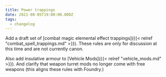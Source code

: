 ```yaml
---
title: Power trappings
date: 2021-08-05T19:00:00.000Z
tags:
  - changelog
---
```


Add a draft set of [combat magic elemental effect trappings]({{< relref "combat_spell_trappings.md" >}}). These rules are only for discussion at this time and are not currently canon.

Also add insulative armour to [Vehicle Mods]({{< relref "vehicle_mods.md" >}}). And clarify that weapon turret mods no longer come with free weapons (this aligns these rules with Foundry.)
<!--more-->